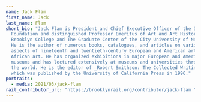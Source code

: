 ```yaml
---
name: Jack Flam
first_name: Jack
last_name: Flam
short_bio: "Jack Flam is President and Chief Executive Officer of the Dedalus
  Foundation and distinguished Professor Emeritus of Art and Art History at
  Brooklyn College and The Graduate Center of the City University of New York.
  He is the author of numerous books, catalogues, and articles on various
  aspects of nineteenth and twentieth-century European and American art, and on
  African art. He has organized exhibitions in major European and American
  museums and has lectured extensively at museums and universities throughout
  the world. He is the editor of _Robert Smithson: The Collected Writings_,
  which was published by the University of California Press in 1996."
portraits:
  - media: 2021/03/jack-flam
rail_contributor_url: "https://brooklynrail.org/contributor/jack-flam "
---
```

